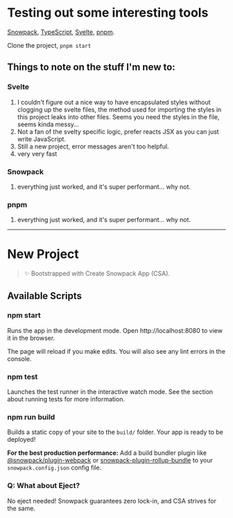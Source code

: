 # Testing out some interesting tools

[Snowpack](https://www.snowpack.dev/), [TypeScript](https://www.typescriptlang.org/), [Svelte](https://svelte.dev/), [pnpm](https://github.com/pnpm/pnpm).

Clone the project, `pnpm start`

## Things to note on the stuff I'm new to:
### Svelte
1) I couldn't figure out a nice way to have encapsulated styles without clogging up the svelte files, the method used for importing the styles in this project leaks into other files. Seems you need the styles in the file, seems kinda messy... 
1) Not a fan of the svelty specific logic, prefer reacts JSX as you can just write JavaScript.
1) Still a new project, error messages aren't too helpful.
1) very very fast

### Snowpack
1) everything just worked, and it's super performant... why not.

### pnpm
1) everything just worked, and it's super performant... why not.

---

# New Project

> ✨ Bootstrapped with Create Snowpack App (CSA).

## Available Scripts

### npm start

Runs the app in the development mode.
Open http://localhost:8080 to view it in the browser.

The page will reload if you make edits.
You will also see any lint errors in the console.

### npm test

Launches the test runner in the interactive watch mode.
See the section about running tests for more information.

### npm run build

Builds a static copy of your site to the `build/` folder.
Your app is ready to be deployed!

**For the best production performance:** Add a build bundler plugin like [@snowpack/plugin-webpack](https://github.com/snowpackjs/snowpack/tree/master/plugins/plugin-webpack) or [snowpack-plugin-rollup-bundle](https://github.com/ParamagicDev/snowpack-plugin-rollup-bundle) to your `snowpack.config.json` config file.

### Q: What about Eject?

No eject needed! Snowpack guarantees zero lock-in, and CSA strives for the same.
